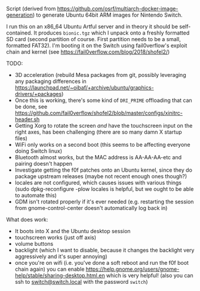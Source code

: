 Script (derived from https://github.com/osrf/multiarch-docker-image-generation) to generate Ubuntu 64bit ARM images for Nintendo Switch.

I run this on an x86_64 Ubuntu Artful server and in theory it should be self-contained. It produces `bionic.tgz` which I unpack onto a freshly formatted SD card (second partition of course. First partition needs to be a small, formatted FAT32). I'm booting it on the Switch using fail0verflow's exploit chain and kernel (see https://fail0verflow.com/blog/2018/shofel2/)

TODO:
 * 3D acceleration (rebuild Mesa packages from git, possibly leveraging any packaging differences in https://launchpad.net/~oibaf/+archive/ubuntu/graphics-drivers/+packages)
  * Once this is working, there's some kind of `DRI_PRIME` offloading that can be done, see https://github.com/fail0verflow/shofel2/blob/master/configs/xinitrc-header.sh
 * Getting Xorg to rotate the screen *and* have the touchscreen input on the right axes, has been challenging (there are so many damn X startup files)
 * WiFi only works on a second boot (this seems to be affecting everyone doing Switch linux)
 * Bluetooth almost works, but the MAC address is AA-AA-AA-etc and pairing doesn't happen
 * Investigate getting the f0f patches onto an Ubuntu kernel, since they do package upstream releases (maybe not recent enough ones though?)
 * locales are not configured, which causes issues with various things (sudo dpkg-reconfigure -plow locales is helpful, but we ought to be able to automate this)
 * GDM isn't rotated properly if it's ever needed (e.g. restarting the session from gnome-control-center doesn't automatically log back in)

What does work:
 * It boots into X and the Ubuntu desktop session
 * touchscreen works (just off axis)
 * volume buttons
 * backlight (which I want to disable, because it changes the backlight very aggressively and it's super annoying)
 * once you're on wifi (i.e. you've done a soft reboot and run the f0f boot chain again) you can enable https://help.gnome.org/users/gnome-help/stable/sharing-desktop.html.en which is very helpful! (also you can ssh to switch@switch.local with the password `switch`)
